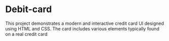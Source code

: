 # Debit-card
 This project demonstrates a modern and interactive credit card UI designed using HTML and CSS. The card includes various elements typically found on a real credit card
